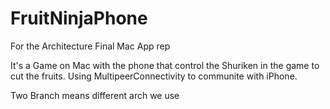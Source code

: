 # FruitNinjaPhone
For the Architecture Final Mac App rep

It's a Game on Mac with the phone that control the Shuriken in the game to cut the fruits.
Using MultipeerConnectivity to communite with iPhone.

Two Branch means different arch we use 
